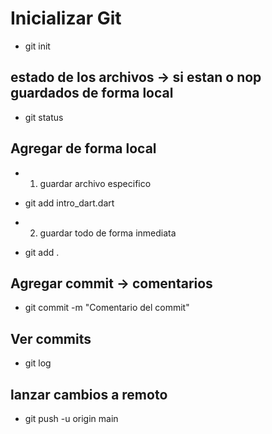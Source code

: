 # Inicializar Git 
- git init 

## estado de los archivos -> si estan o nop guardados de forma local
- git status

## Agregar de forma local
- 1. guardar archivo especifico
- git add intro_dart.dart

- 2. guardar todo de forma inmediata
- git add . 


## Agregar commit -> comentarios 
- git commit -m "Comentario del commit"


## Ver commits
- git log
  
## lanzar cambios a remoto
- git push -u origin main


